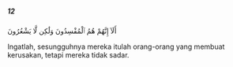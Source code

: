 ##### 12

<span class="ayah">أَلَآ إِنَّهُمْ هُمُ ٱلْمُفْسِدُونَ وَلَٰكِن لَّا يَشْعُرُونَ</span>

<span class="ayah_translation">Ingatlah, sesungguhnya mereka itulah orang-orang yang membuat kerusakan, tetapi mereka tidak sadar.</span>
